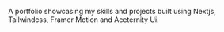 A portfolio showcasing my skills and projects built using Nextjs, Tailwindcss, Framer Motion and Aceternity Ui.
